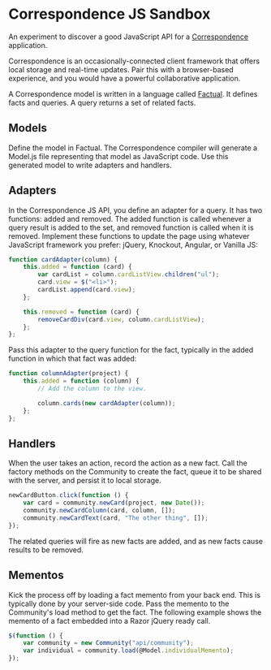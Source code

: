 Correspondence JS Sandbox
=========================

An experiment to discover a good JavaScript API for a [Correspondence](http://correspondencecloud.com) application.

Correspondence is an occasionally-connected client framework that offers local storage and real-time updates. Pair this with a browser-based experience, and you would have a powerful collaborative application.

A Correspondence model is written in a language called [Factual](http://historicalmodeling.com/book/factual). It defines facts and queries. A query returns a set of related facts.

## Models

Define the model in Factual. The Correspondence compiler will generate a Model.js file representing that model as
JavaScript code. Use this generated model to write adapters and handlers.

## Adapters

In the Correspondence JS API, you define an adapter for a query. It has two functions: added and removed. The added function is called whenever a query result is added to the set, and removed function is called when it is removed. Implement these functions to update the page using whatever JavaScript framework you prefer: jQuery, Knockout, Angular, or Vanilla JS:

```javascript
function cardAdapter(column) {
    this.added = function (card) {
        var cardList = column.cardListView.children("ul");
        card.view = $("<li>");
        cardList.append(card.view);
    };

    this.removed = function (card) {
        removeCardDiv(card.view, column.cardListView);
    };
};
```

Pass this adapter to the query function for the fact, typically in the added function in which that fact was added:

```javascript
function columnAdapter(project) {
    this.added = function (column) {
        // Add the column to the view.

        column.cards(new cardAdapter(column));
    };
};
```

## Handlers

When the user takes an action, record the action as a new fact. Call the factory methods on the Community to create the
fact, queue it to be shared with the server, and persist it to local storage.

```javascript
newCardButton.click(function () {
    var card = community.newCard(project, new Date());
    community.newCardColumn(card, column, []);
    community.newCardText(card, "The other thing", []);
});
```

The related queries will fire as new facts are added, and as new facts cause results to be removed.

## Mementos

Kick the process off by loading a fact memento from your back end. This is typically done by your server-side code. Pass the
memento to the Community's load method to get the fact. The following example shows the memento of a fact embedded into a
Razor jQuery ready call.

```javascript
$(function () {
    var community = new Community("api/community");
    var individual = community.load(@Model.individualMemento);
});
```
